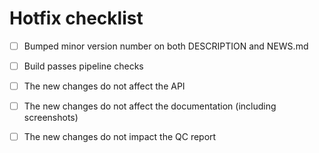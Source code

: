 # Hotfix checklist

- [ ] Bumped minor version number on both DESCRIPTION and NEWS.md

- [ ] Build passes pipeline checks

- [ ] The new changes do not affect the API

- [ ] The new changes do not affect the documentation (including screenshots)

- [ ] The new changes do not impact the QC report